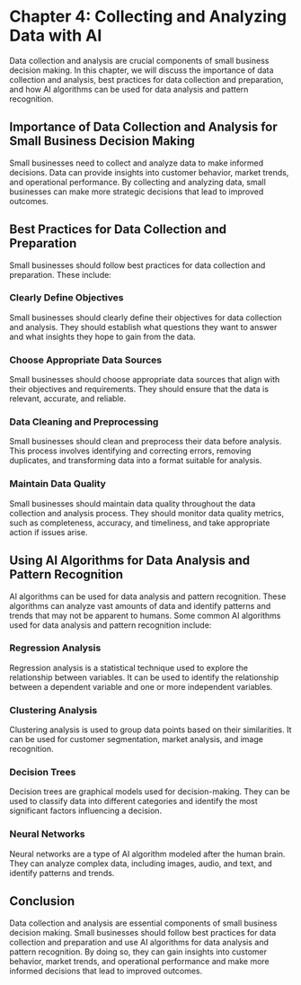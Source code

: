 Chapter 4: Collecting and Analyzing Data with AI
================================================

Data collection and analysis are crucial components of small business decision making. In this chapter, we will discuss the importance of data collection and analysis, best practices for data collection and preparation, and how AI algorithms can be used for data analysis and pattern recognition.

Importance of Data Collection and Analysis for Small Business Decision Making
-----------------------------------------------------------------------------

Small businesses need to collect and analyze data to make informed decisions. Data can provide insights into customer behavior, market trends, and operational performance. By collecting and analyzing data, small businesses can make more strategic decisions that lead to improved outcomes.

Best Practices for Data Collection and Preparation
--------------------------------------------------

Small businesses should follow best practices for data collection and preparation. These include:

### Clearly Define Objectives

Small businesses should clearly define their objectives for data collection and analysis. They should establish what questions they want to answer and what insights they hope to gain from the data.

### Choose Appropriate Data Sources

Small businesses should choose appropriate data sources that align with their objectives and requirements. They should ensure that the data is relevant, accurate, and reliable.

### Data Cleaning and Preprocessing

Small businesses should clean and preprocess their data before analysis. This process involves identifying and correcting errors, removing duplicates, and transforming data into a format suitable for analysis.

### Maintain Data Quality

Small businesses should maintain data quality throughout the data collection and analysis process. They should monitor data quality metrics, such as completeness, accuracy, and timeliness, and take appropriate action if issues arise.

Using AI Algorithms for Data Analysis and Pattern Recognition
-------------------------------------------------------------

AI algorithms can be used for data analysis and pattern recognition. These algorithms can analyze vast amounts of data and identify patterns and trends that may not be apparent to humans. Some common AI algorithms used for data analysis and pattern recognition include:

### Regression Analysis

Regression analysis is a statistical technique used to explore the relationship between variables. It can be used to identify the relationship between a dependent variable and one or more independent variables.

### Clustering Analysis

Clustering analysis is used to group data points based on their similarities. It can be used for customer segmentation, market analysis, and image recognition.

### Decision Trees

Decision trees are graphical models used for decision-making. They can be used to classify data into different categories and identify the most significant factors influencing a decision.

### Neural Networks

Neural networks are a type of AI algorithm modeled after the human brain. They can analyze complex data, including images, audio, and text, and identify patterns and trends.

Conclusion
----------

Data collection and analysis are essential components of small business decision making. Small businesses should follow best practices for data collection and preparation and use AI algorithms for data analysis and pattern recognition. By doing so, they can gain insights into customer behavior, market trends, and operational performance and make more informed decisions that lead to improved outcomes.
